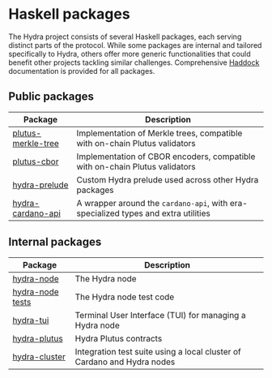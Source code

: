 # Haskell packages

The Hydra project consists of several Haskell packages, each serving distinct parts of the protocol. While some packages are internal and tailored specifically to Hydra, others offer more generic functionalities that could benefit other projects tackling similar challenges. Comprehensive [Haddock](https://www.haskell.org/haddock/) documentation is provided for all packages.

## Public packages

| Package                                                                                        | Description                                                                         |
| ---                                                                                            | ---                                                                                 |
| [plutus-merkle-tree](pathname:///haddock/plutus-merkle-tree/index.html) | Implementation of Merkle trees, compatible with on-chain Plutus validators         |
| [plutus-cbor](pathname:///haddock/plutus-cbor/index.html)               | Implementation of CBOR encoders, compatible with on-chain Plutus validators        |
| [hydra-prelude](pathname:///haddock/hydra-prelude/index.html)           | Custom Hydra prelude used across other Hydra packages                              |
| [hydra-cardano-api](pathname:///haddock/hydra-cardano-api/index.html)   | A wrapper around the `cardano-api`, with era-specialized types and extra utilities |

## Internal packages

| Package                                                                                    | Description                                                             |
| ---                                                                                        | ---                                                                     |
| [hydra-node](pathname:///haddock/hydra-node/index.html)             | The Hydra node                                                         |
| [hydra-node tests](pathname:///haddock/hydra-node/tests/index.html) | The Hydra node test code                                               |
| [hydra-tui](pathname:///haddock/hydra-tui/index.html)               | Terminal User Interface (TUI) for managing a Hydra node                 |
| [hydra-plutus](pathname:///haddock/hydra-plutus/index.html)         | Hydra Plutus contracts                                                  |
| [hydra-cluster](pathname:///haddock/hydra-cluster/index.html)       | Integration test suite using a local cluster of Cardano and Hydra nodes |
